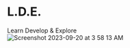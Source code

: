 # L.D.E.<br>
Learn Develop &amp; Explore<br>
![Screenshot 2023-09-20 at 3 58 13 AM](https://github.com/sudo-self/L.D.E./assets/119916323/b907623d-7a0c-4929-97f1-2df87ce906f0)
